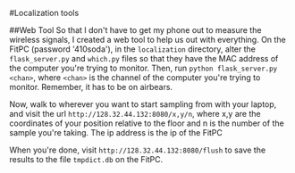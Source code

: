 #Localization tools

##Web Tool So that I don't have to get my phone out to measure the wireless
signals, I created a web tool to help us out with everything. On the FitPC
(password '410soda'), in the ```localization``` directory, alter the
```flask_server.py``` and ```which.py``` files so that they have the MAC
address of the computer you're trying to monitor. Then, run ```python
flask_server.py <chan>```, where ```<chan>``` is the channel of the computer
you're trying to monitor. Remember, it has to be on airbears.

Now, walk to wherever you want to start sampling from with your laptop, and visit
the url ```http://128.32.44.132:8080/x,y/n```, where x,y are the coordinates of your position relative to the floor and n is the number of the sample you're taking.
The ip address is the ip of the FitPC

When you're done, visit ```http://128.32.44.132:8080/flush``` to save the
results to the file ```tmpdict.db``` on the FitPC.
